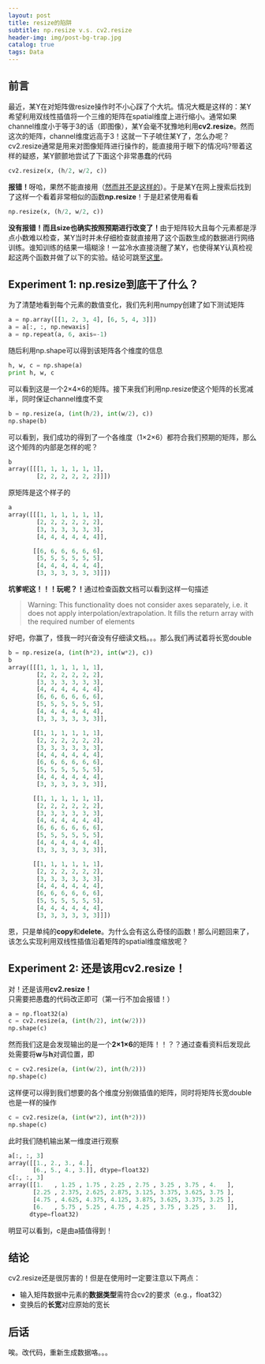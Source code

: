 ```yaml
---
layout: post
title: resize的陷阱
subtitle: np.resize v.s. cv2.resize
header-img: img/post-bg-trap.jpg 
catalog: true
tags: Data
---
```


## 前言
最近，某Y在对矩阵做resize操作时不小心踩了个大坑。情况大概是这样的：某Y希望利用双线性插值将一个三维的矩阵在spatial维度上进行缩小。通常如果channel维度小于等于3的话（即图像），某Y会毫不犹豫地利用<strong>cv2.resize</strong>。然而这次的矩阵，channel维度远高于3！这就一下子唬住某Y了，怎么办呢？cv2.resize通常是用来对图像矩阵进行操作的，能直接用于眼下的情况吗?带着这样的疑惑，某Y颤颤地尝试了下面这个</strong>非常愚蠢</strong>的代码
```python
cv2.resize(x, (h/2, w/2, c))
```

<strong>报错！</strong>呀哈，果然不能直接用（[然而并不是这样的](#cv2resize)）。于是某Y在网上搜索后找到了这样一个看着非常相似的函数<strong>np.resize</strong>！于是赶紧使用看看
```python
np.resize(x, (h/2, w/2, c))
```

<strong>没有报错！而且size也确实按照预期进行改变了！</strong>由于矩阵较大且每个元素都是浮点小数难以检查，某Y当时并未仔细检查就直接用了这个函数生成的数据进行网络训练。谁知训练的结果一塌糊涂！一盆冷水直接浇醒了某Y，也使得某Y认真检视起这两个函数并做了以下的实验。结论可跳至[这里](#conclusion)。

## Experiment 1: np.resize到底干了什么？
为了清楚地看到每个元素的数值变化，我们先利用numpy创建了如下测试矩阵
```python
a = np.array([[1, 2, 3, 4], [6, 5, 4, 3]])
a = a[:, :, np.newaxis]
a = np.repeat(a, 6, axis=-1)
```

随后利用np.shape可以得到该矩阵各个维度的信息
```python
h, w, c = np.shape(a)
print h, w, c
```

可以看到这是一个2&#xd7;4&#xd7;6的矩阵。接下来我们利用np.resize使这个矩阵的长宽减半，同时保证channel维度不变
```python
b = np.resize(a, (int(h/2), int(w/2), c))
np.shape(b)
```

可以看到，我们成功的得到了一个各维度（1&#xd7;2&#xd7;6）都符合我们预期的矩阵，那么这个矩阵的内部是怎样的呢？
```python
b
array([[[1, 1, 1, 1, 1, 1],
        [2, 2, 2, 2, 2, 2]]])
```

原矩阵是这个样子的
```python
a
array([[[1, 1, 1, 1, 1, 1],
        [2, 2, 2, 2, 2, 2],
        [3, 3, 3, 3, 3, 3],
        [4, 4, 4, 4, 4, 4]],

       [[6, 6, 6, 6, 6, 6],
        [5, 5, 5, 5, 5, 5],
        [4, 4, 4, 4, 4, 4],
        [3, 3, 3, 3, 3, 3]]])
```

<strong>坑爹呢这！！！玩呢？！</strong>通过检查函数文档可以看到这样一句描述
<blockquote><p>Warning: This functionality does not consider axes separately, i.e. it does not apply interpolation/extrapolation. It fills the return array with the required number of elements</p></blockquote>

好吧，你赢了，怪我一时兴奋没有仔细读文档。。。那么我们再试着将长宽double

```python
b = np.resize(a, (int(h*2), int(w*2), c))
b
array([[[1, 1, 1, 1, 1, 1],
        [2, 2, 2, 2, 2, 2],
        [3, 3, 3, 3, 3, 3],
        [4, 4, 4, 4, 4, 4],
        [6, 6, 6, 6, 6, 6],
        [5, 5, 5, 5, 5, 5],
        [4, 4, 4, 4, 4, 4],
        [3, 3, 3, 3, 3, 3]],

       [[1, 1, 1, 1, 1, 1],
        [2, 2, 2, 2, 2, 2],
        [3, 3, 3, 3, 3, 3],
        [4, 4, 4, 4, 4, 4],
        [6, 6, 6, 6, 6, 6],
        [5, 5, 5, 5, 5, 5],
        [4, 4, 4, 4, 4, 4],
        [3, 3, 3, 3, 3, 3]],

       [[1, 1, 1, 1, 1, 1],
        [2, 2, 2, 2, 2, 2],
        [3, 3, 3, 3, 3, 3],
        [4, 4, 4, 4, 4, 4],
        [6, 6, 6, 6, 6, 6],
        [5, 5, 5, 5, 5, 5],
        [4, 4, 4, 4, 4, 4],
        [3, 3, 3, 3, 3, 3]],

       [[1, 1, 1, 1, 1, 1],
        [2, 2, 2, 2, 2, 2],
        [3, 3, 3, 3, 3, 3],
        [4, 4, 4, 4, 4, 4],
        [6, 6, 6, 6, 6, 6],
        [5, 5, 5, 5, 5, 5],
        [4, 4, 4, 4, 4, 4],
        [3, 3, 3, 3, 3, 3]]])

```

恩，只是单纯的<strong>copy</strong>和<strong>delete</strong>。为什么会有这么奇怪的函数！那么问题回来了，该怎么实现利用双线性插值沿着矩阵的spatial维度缩放呢？

## <a name="cv2resize"></a>Experiment 2: 还是该用cv2.resize！
对！还是该用<strong>cv2.resize！</strong>只需要把愚蠢的代码改正即可（第一行不加会报错！）
```python
a = np.float32(a)
c = cv2.resize(a, (int(h/2), int(w/2)))
np.shape(c)
```

然而我们这是会发现输出的是一个<strong>2&#xd7;1&#xd7;6</strong>的矩阵！！？？通过查看资料后发现此处需要将<strong>w</strong>与<strong>h</strong>对调位置，即
```python
c = cv2.resize(a, (int(w/2), int(h/2)))
np.shape(c)
```

这样便可以得到我们想要的各个维度分别做插值的矩阵，同时将矩阵长宽double也是一样的操作
```python
c = cv2.resize(a, (int(w*2), int(h*2)))
np.shape(c)
```

此时我们随机输出某一维度进行观察
```python
a[:, :, 3]
array([[1., 2., 3., 4.],
       [6., 5., 4., 3.]], dtype=float32)
c[:, :, 3]
array([[1.   , 1.25 , 1.75 , 2.25 , 2.75 , 3.25 , 3.75 , 4.   ],
       [2.25 , 2.375, 2.625, 2.875, 3.125, 3.375, 3.625, 3.75 ],
       [4.75 , 4.625, 4.375, 4.125, 3.875, 3.625, 3.375, 3.25 ],
       [6.   , 5.75 , 5.25 , 4.75 , 4.25 , 3.75 , 3.25 , 3.   ]],
      dtype=float32)
```

明显可以看到，c是由a插值得到！

## <a name="conclusion"></a>结论
cv2.resize还是很厉害的！但是在使用时一定要注意以下两点：
* 输入矩阵数据中元素的<strong>数据类型</strong>需符合cv2的要求（e.g.，float32）
* 变换后的<strong>长宽</strong>对应原始的宽长


## 后话
唉。改代码，重新生成数据咯。。。





